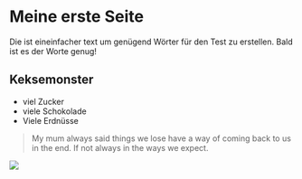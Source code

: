 # Meine erste Seite

Die ist eineinfacher text um genügend Wörter für den Test zu erstellen. Bald ist es der Worte genug!

## Keksemonster
* viel Zucker
* viele Schokolade
* Viele Erdnüsse



> My mum always said
> things we lose have a way of coming back to us
> in the end.
> If not always in the ways we expect.


<img src="https://www.jk-dv.de/images/jk-dv_logo.png"/>